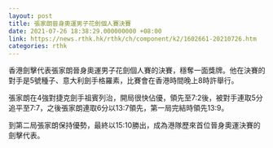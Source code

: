```yaml
---
layout: post
title: 張家朗晉身奧運男子花劍個人賽決賽
date: 2021-07-26 18:38:29.000000000 +08:00
link: https://news.rthk.hk/rthk/ch/component/k2/1602661-20210726.htm
categories: rthk
---
```


香港劍擊代表張家朗晉身奧運男子花劍個人賽的決賽，穩奪一面獎牌。他在決賽的對手是5號種子、意大利劍手格羅素，比賽會在香港時間晚上8時許舉行。

張家朗在4強對捷克劍手祖賓列治，開局很快佔優，領先至7:2後，被對手連取5分追平至7:7，之後張家朗連取6分以13:7領先，第一局完結時領先13:9。

到第二局張家朗保持優勢，最終以15:10勝出，成為港隊歷來首位晉身奧運決賽的劍擊代表。
